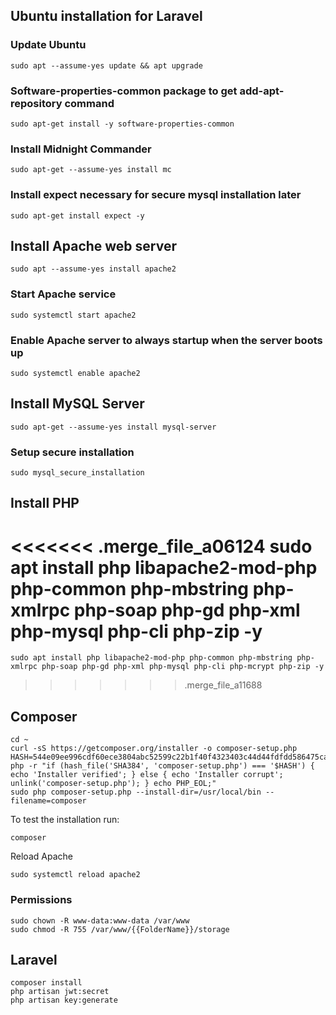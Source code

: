 ## Ubuntu installation for Laravel ##

### Update Ubuntu ###

    sudo apt --assume-yes update && apt upgrade

###  Software-properties-common package to get add-apt-repository command ###
    
    sudo apt-get install -y software-properties-common

### Install Midnight Commander ###

    sudo apt-get --assume-yes install mc

### Install expect necessary for secure mysql installation later ###

    sudo apt-get install expect -y

## Install Apache web server ##

    sudo apt --assume-yes install apache2

### Start Apache service ###

    sudo systemctl start apache2

### Enable Apache server to always startup when the server boots up ###

    sudo systemctl enable apache2

## Install MySQL Server ##

    sudo apt-get --assume-yes install mysql-server

### Setup secure installation ###

    sudo mysql_secure_installation

## Install PHP ##

<<<<<<< .merge_file_a06124
    sudo apt install php libapache2-mod-php php-common php-mbstring php-xmlrpc php-soap php-gd php-xml php-mysql php-cli php-zip -y    
=======
    sudo apt install php libapache2-mod-php php-common php-mbstring php-xmlrpc php-soap php-gd php-xml php-mysql php-cli php-mcrypt php-zip -y    
>>>>>>> .merge_file_a11688

## Composer ##

    cd ~
    curl -sS https://getcomposer.org/installer -o composer-setup.php
    HASH=544e09ee996cdf60ece3804abc52599c22b1f40f4323403c44d44fdfdd586475ca9813a858088ffbc1f233e9b180f061
    php -r "if (hash_file('SHA384', 'composer-setup.php') === '$HASH') { echo 'Installer verified'; } else { echo 'Installer corrupt'; unlink('composer-setup.php'); } echo PHP_EOL;"
    sudo php composer-setup.php --install-dir=/usr/local/bin --filename=composer
    
To test the installation run:

    composer
    
Reload Apache     
    
    sudo systemctl reload apache2


### Permissions ###

    sudo chown -R www-data:www-data /var/www
    sudo chmod -R 755 /var/www/{{FolderName}}/storage
    
    
## Laravel ##

    composer install
    php artisan jwt:secret
    php artisan key:generate

    

    
